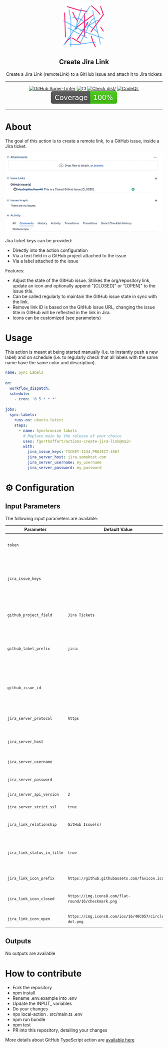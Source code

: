 <!-- markdownlint-disable MD041 -->
<p align="center">
  <img alt="ZenCrepesLogo" src="docs/zencrepes-logo.png" height="140" />
  <h2 align="center">Create Jira Link</h2>
  <p align="center">Create a Jira Link (remoteLink) to a GitHub Issue
   and attach it to Jira tickets</p>
</p>

---

<div align="center">

[![GitHub Super-Linter](https://github.com/fgerthoffert/actions-create-jira-link/actions/workflows/linter.yml/badge.svg)](https://github.com/super-linter/super-linter)
![CI](https://github.com/fgerthoffert/actions-create-jira-link/actions/workflows/ci.yml/badge.svg)
[![Check dist/](https://github.com/fgerthoffert/actions-create-jira-link/actions/workflows/check-dist.yml/badge.svg)](https://github.com/fgerthoffert/actions-create-jira-link/actions/workflows/check-dist.yml)
[![CodeQL](https://github.com/fgerthoffert/actions-create-jira-link/actions/workflows/codeql-analysis.yml/badge.svg)](https://github.com/fgerthoffert/actions-create-jira-link/actions/workflows/codeql-analysis.yml)
[![Coverage](./badges/coverage.svg)](./badges/coverage.svg)

</div>

---

# About

The goal of this action is to create a remote link, to a GitHub issue, inside a
Jira ticket.

![Jira Remote Link](docs/jira-remotelink.png)

Jira ticket keys can be provided:

- Directly into the action configuration
- Via a text field in a GitHub project attached to the issue
- Via a label attached to the issue

Features:

- Adjust the state of the GitHub issue. Strikes the org/repository link, update
  an icon and optionally append "[CLOSED]" or "[OPEN]" to the issue title.
- Can be called regularly to maintain the GitHub issue state in sync with the
  link.
- Remove link ID is based on the GitHub Issue URL, changing the issue title in
  GitHub will be reflected in the link in Jira.
- Icons can be customized (see parameters)

# Usage

This action is meant at being started manually (i.e. to instantly push a new
label) and on schedule (i.e. to regularly check that all labels with the same
name have the same color and description).

```yaml
name: Sync Labels

on:
  workflow_dispatch:
  schedule:
    - cron: '0 5 * * *'

jobs:
  sync-labels:
    runs-on: ubuntu-latest
    steps:
      - name: Synchronize labels
        # Replace main by the release of your choice
        uses: fgerthoffert/actions-create-jira-link@main
        with:
          jira_issue_keys: TICKET-1234,PROJECT-4567
          jira_server_host: jira.somehost.com
          jira_server_username: my_username
          jira_server_password: my_password
```

# :gear: Configuration

## Input Parameters

The following input parameters are available:

| Parameter                   | Default Value                                          | Description                                                                                                                            |
| --------------------------- | ------------------------------------------------------ | -------------------------------------------------------------------------------------------------------------------------------------- |
| `token`                     |                                                        | A GitHub personal API token with privileges to access the issue details                                                                |
| `jira_issue_keys`           |                                                        | A comma separated list of Jira issues to create a link into (e.g. "PROJECT-1,TOOLS-2"). All these should be on the same Jira instance. |
| `github_project_field`      | `Jira Tickets`                                         | Name of a GitHub project field containing a comma separated list of Jira issues                                                        |
| `github_label_prefix`       | `jira:`                                                | Label prefix to be used for finding issues. For example if the label is "Jira:PROJECT-1", the prefix should be "Jira:"                 |
| `github_issue_id`           |                                                        | When providing a GitHub Issue ID (GraphQL ID) the action will use that ID instead of the one provided in the event payload.            |
| `jira_server_protocol`      | `https`                                                | Protocol to communicate with the Jira server. Default is "https".                                                                      |
| `jira_server_host`          |                                                        | The Jira server to connect to, for example "jira.somehost.com".                                                                        |
| `jira_server_username`      |                                                        | Username to connect to the Jira server                                                                                                 |
| `jira_server_password`      |                                                        | Password to connect to the Jira server                                                                                                 |
| `jira_server_api_version`   | `2`                                                    | Jira API version. Default is "2"                                                                                                       |
| `jira_server_strict_ssl`    | `true`                                                 | Enable string SSL. Default is "true"                                                                                                   |
| `jira_link_relationship`    | `GitHub Issue(s)`                                      | Relationship to display in the Jira issue. Default is "GitHub Issues(s)"                                                               |
| `jira_link_status_in_title` | `true`                                                 | Display the issue status in bracket next to the issue title (for example: My GitHub Issue [OPEN])                                      |
| `jira_link_icon_prefix`     | `https://github.githubassets.com/favicon.ico`          | Icon to be displayed in Jira next to the issue link (16x16px)                                                                          |
| `jira_link_icon_closed`     | `https://img.icons8.com/flat-round/16/checkmark.png`   | Icon to be displayed in Jira when the GitHub issue is closed                                                                           |
| `jira_link_icon_open`       | `https://img.icons8.com/ios/16/40C057/circled-dot.png` | Icon to be displayed in Jira when the GitHub issue is open                                                                             |

## Outputs

No outputs are available

# How to contribute

- Fork the repository
- npm install
- Rename .env.example into .env
- Update the INPUT\_ variables
- Do your changes
- npx local-action . src/main.ts .env
- npm run bundle
- npm test
- PR into this repository, detailing your changes

More details about GitHub TypeScript action are
[available here](https://github.com/actions/typescript-action)
